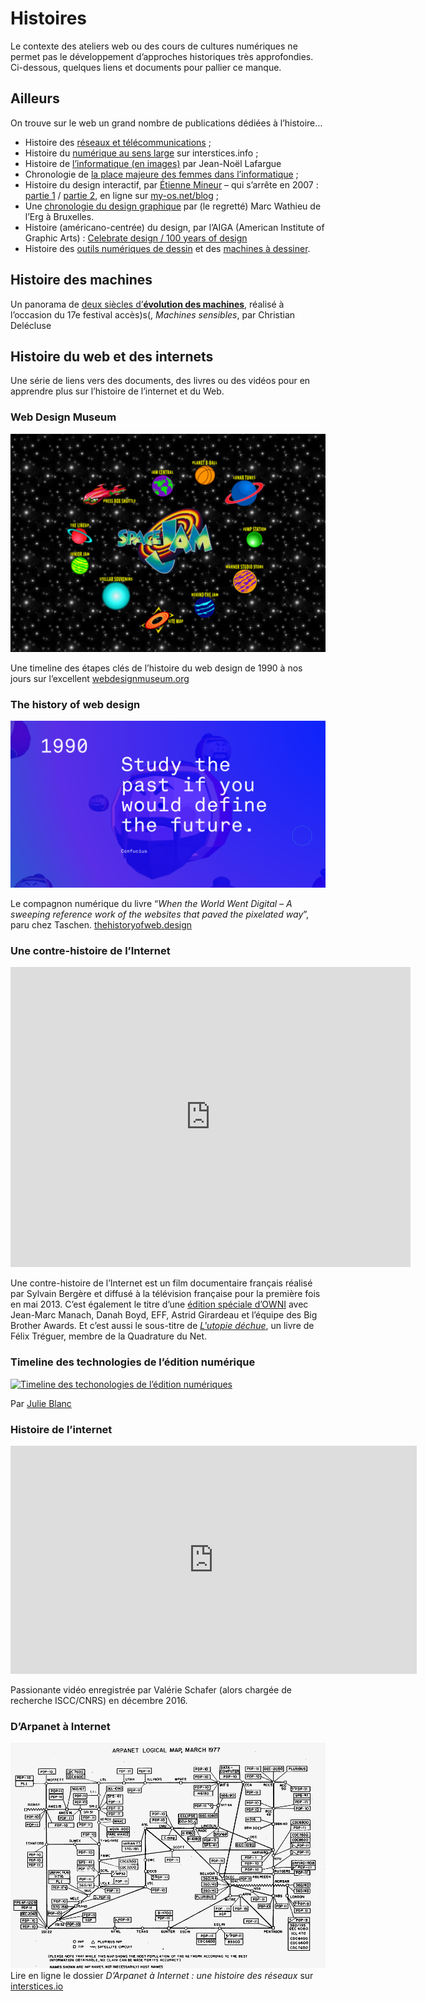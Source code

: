 # Histoires

Le contexte des ateliers web ou des cours de cultures numériques ne permet pas le développement d’approches historiques très approfondies. Ci-dessous, quelques liens et documents pour pallier ce manque.


## Ailleurs

On trouve sur le web un grand nombre de publications dédiées à l’histoire…

* Histoire des [réseaux et télécommunications](https://www.youtube.com/watch?v=LKGkmbz57ds) ;
* Histoire du [numérique au sens large](https://interstices.info/domaine/histoire-numerique/) sur interstices.info ;
* Histoire de [l’informatique (en images)](http://synchise.com/diaporamas/humanites_numeriques/Humanites_numeriques_02_histoire.pdf) par Jean-Noël Lafargue
* Chronologie de [la place majeure des femmes dans l’informatique](http://computer-grrrls.gaite-lyrique.net/) ;
* Histoire du design interactif, par [Étienne Mineur](http://www.my-os.net/archives/) – qui s’arrête en 2007 : [partie 1](docs/conf_histoire_du_design_interactif_1.pdf) / [partie 2](docs/conf_histoire_du_design_interactif2.pdf), en ligne sur [my-os.net/blog](http://www.my-os.net/blog/index.php?2007/09/20/857-une-histoire-du-design-interactif-ii) ;
* Une [chronologie du design graphique](http://www.multimedialab.be/doc/projections/doc_design_graphique.pdf) par (le regretté) Marc Wathieu de l’Erg à Bruxelles.
* Histoire (américano-centrée) du design, par l’AIGA (American Institute of Graphic Arts) : [Celebrate design / 100 years of design](http://celebratedesign.org/)
* Histoire des [outils numériques de dessin](https://kristenroos.ca/timeline) et des [machines à dessiner](https://drawingmachines.org/).

## Histoire des machines
Un panorama de [deux siècles d’**évolution des machines**](machines/), réalisé à l’occasion du 17e festival accès)s(, *Machines sensibles*, par Christian Delécluse



## Histoire du web et des internets

Une série de liens vers des documents, des livres ou des vidéos pour en apprendre plus sur l’histoire de l’internet et du Web.

### Web Design Museum
[![Space Jam](internet/spacejam.png)](https://www.webdesignmuseum.org/web-design-history)

Une timeline des étapes clés de l’histoire du web design de 1990 à nos jours sur l’excellent
[webdesignmuseum.org](https://www.webdesignmuseum.org/web-design-history)


### The history of web design

[![thehistoryofweb.design](internet/thehistoryofweb.design.png)](https://thehistoryofweb.design/)

Le compagnon numérique du livre “_When the World Went Digital – A sweeping reference work of the websites that paved the pixelated way_”, paru  chez Taschen.
[thehistoryofweb.design](https://thehistoryofweb.design/)


### Une contre-histoire de l’Internet

<iframe src="https://player.vimeo.com/video/311894477" width="640" height="480" frameborder="0" allow="autoplay; fullscreen" allowfullscreen></iframe>

Une contre-histoire de l’Internet est un film documentaire français réalisé par Sylvain Bergère et diffusé à la télévision française pour la première fois en mai 2013. C’est également le titre d’une [édition spéciale d’OWNI](internet/ContreHistoire_ebook_FINAL.pdf) avec Jean-Marc Manach, Danah Boyd, EFF, Astrid Girardeau et l’équipe des Big Brother Awards. Et c’est aussi le sous-titre de [*L'utopie déchue*](https://www.fayard.fr/sciences-humaines/lutopie-dechue-9782213710044), un livre de Félix Tréguer, membre de la Quadrature du Net.

### Timeline des technologies de l’édition numérique

[![Timeline des techonologies de l’édition numériques](internet/20190209-timeline-punlishing.png)](internet/20190209-timeline-punlishing.png)

Par [Julie Blanc](http://julie-blanc.fr/)


### Histoire de l’internet

<iframe width="650" height="365" src="https://www.youtube.com/embed/sHLauYXS0ME" frameborder="0" allow="accelerometer; autoplay; encrypted-media; gyroscope; picture-in-picture" allowfullscreen></iframe>

Passionante vidéo enregistrée par Valérie Schafer (alors chargée de recherche ISCC/CNRS) en décembre 2016.

### D’Arpanet à Internet

[![Arpanet, 1977](internet/Arpanet_logical_map_march_1977.png)](https://interstices.info/dossier/darpanet-a-internet-une-histoire-des-reseaux/)
Lire en ligne le dossier *D’Arpanet à Internet : une histoire des réseaux* sur [interstices.io](https://interstices.info/dossier/darpanet-a-internet-une-histoire-des-reseaux/)
